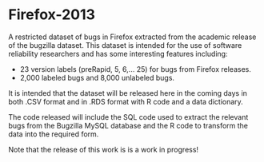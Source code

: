 Firefox-2013
============

A restricted dataset of bugs in Firefox extracted from the academic release of the bugzilla dataset.  This dataset is intended for the use of software reliability researchers and has some interesting features including:
* 23 version labels (preRapid, 5, 6,... 25) for bugs from Firefox releases.
* 2,000 labeled bugs and 8,000 unlabeled bugs.

It is intended that the dataset will be released here in the coming days in both .CSV format and in .RDS format with R code and a data dictionary.

The code released will include the SQL code used to extract the relevant bugs from the Bugzilla MySQL database and the R code to transform the data into the required form.

Note that the release of this work is is a work in progress!
